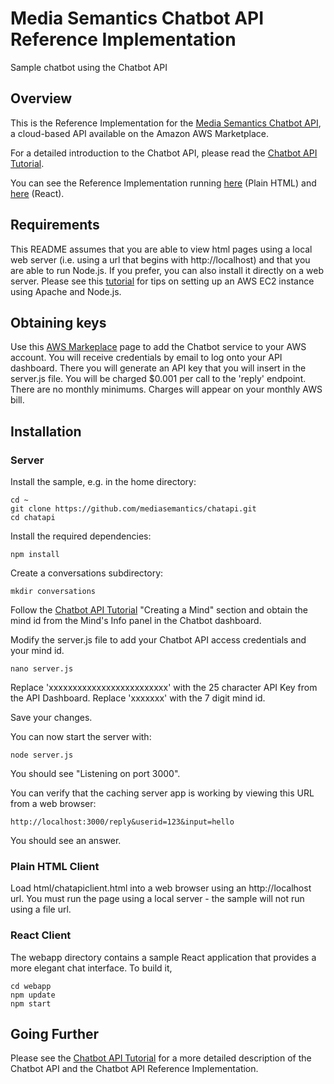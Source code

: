 # Media Semantics Chatbot API Reference Implementation
Sample chatbot using the Chatbot API

## Overview
This is the Reference Implementation for the [Media Semantics Chatbot API](https://aws.amazon.com/marketplace/pp/B088HFTD41), a cloud-based API available on the Amazon AWS Marketplace.

For a detailed introduction to the Chatbot API, please read the [Chatbot API Tutorial](https://www.mediasemantics.com/apitutorial4.html). 

You can see the Reference Implementation running [here](https://mediasemantics.com/chatapiclient.html) (Plain HTML) and [here](https://mediasemantics.com/webapp/index.html) (React).

## Requirements
This README assumes that you are able to view html pages using a local web server (i.e. using a url that begins with http://localhost) and that you are able to run Node.js. If you prefer, you can also install it directly on a web server. Please see this [tutorial](https://www.mediasemantics.com/apitutorial2.html) for tips on setting up an AWS EC2 instance using Apache and Node.js.

## Obtaining keys
Use this [AWS Markeplace](https://aws.amazon.com/marketplace/pp/B088HFTD41) page to add the Chatbot service to your AWS account. You will receive credentials by email to log onto your API dashboard. There you will generate an API key that you will insert in the server.js file. You will be charged $0.001 per call to the 'reply' endpoint. There are no monthly minimums. Charges will appear on your monthly AWS bill.

## Installation

### Server
Install the sample, e.g. in the home directory:
```
cd ~  
git clone https://github.com/mediasemantics/chatapi.git  
cd chatapi
```

Install the required dependencies:
```
npm install
```

Create a conversations subdirectory:
```
mkdir conversations
```

Follow the [Chatbot API Tutorial](https://www.mediasemantics.com/apitutorial4.html) "Creating a Mind" section and obtain the mind id from the Mind's Info panel in the Chatbot dashboard.

Modify the server.js file to add your Chatbot API access credentials and your mind id.
```
nano server.js
```
Replace 'xxxxxxxxxxxxxxxxxxxxxxxxx' with the 25 character API Key from the API Dashboard.
Replace 'xxxxxxx' with the 7 digit mind id.

Save your changes.

You can now start the server with:
```
node server.js
```
You should see "Listening on port 3000".

You can verify that the caching server app is working by viewing this URL from a web browser:
```
http://localhost:3000/reply&userid=123&input=hello
```
You should see an answer.

### Plain HTML Client

Load html/chatapiclient.html into a web browser using an http://localhost url. You must run the page using a local server - the sample will not run using a file url.

### React Client

The webapp directory contains a sample React application that provides a more elegant chat interface. To build it,
```
cd webapp
npm update
npm start
```

## Going Further

Please see the [Chatbot API Tutorial](https://www.mediasemantics.com/apitutorial4.html) for a more detailed description of the Chatbot API and the Chatbot API Reference Implementation.




